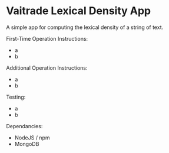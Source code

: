 # Vaitrade Lexical Density App
A simple app for computing the lexical density of a string of text.

First-Time Operation Instructions:
- a
- b

Additional Operation Instructions:
- a
- b

Testing:
- a
- b

Dependancies:
- NodeJS / npm
- MongoDB
